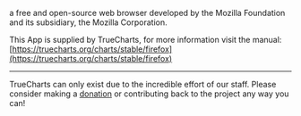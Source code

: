 a free and open-source web browser developed by the Mozilla Foundation and its subsidiary, the Mozilla Corporation.

This App is supplied by TrueCharts, for more information visit the manual: [https://truecharts.org/charts/stable/firefox](https://truecharts.org/charts/stable/firefox)

---

TrueCharts can only exist due to the incredible effort of our staff.
Please consider making a [donation](https://truecharts.org/sponsor) or contributing back to the project any way you can!
